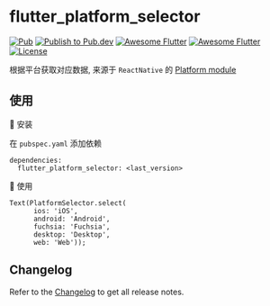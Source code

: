 # flutter_platform_selector

[![Pub](https://img.shields.io/pub/v/flutter_platform_selector.svg)](https://pub.dartlang.org/packages/flutter_platform_selector)
[![Publish to Pub.dev](https://github.com/flutter-fast-kit/flutter_platform_selector/actions/workflows/publish.yml/badge.svg)](https://github.com/flutter-fast-kit/flutter_platform_selector/actions/workflows/publish.yml)
[![Awesome Flutter](https://img.shields.io/badge/Awesome-Flutter-blue.svg?longCache=true&style=flat-square)]()
[![Awesome Flutter](https://img.shields.io/badge/Platform-Android_iOS-blue.svg?longCache=true&style=flat-square)]()
[![License](https://img.shields.io/badge/License-MIT-blue.svg)](/LICENSE)

根据平台获取对应数据, 来源于 `ReactNative` 的 [Platform module](https://reactnative.dev/docs/platform-specific-code)

## 使用

🔩 安装

在 `pubspec.yaml` 添加依赖

```
dependencies:
  flutter_platform_selector: <last_version>
```

🔨 使用

```
Text(PlatformSelector.select(
      ios: 'iOS',
      android: 'Android',
      fuchsia: 'Fuchsia',
      desktop: 'Desktop',
      web: 'Web'));
```

## Changelog

Refer to the [Changelog](CHANGELOG.md) to get all release notes.
